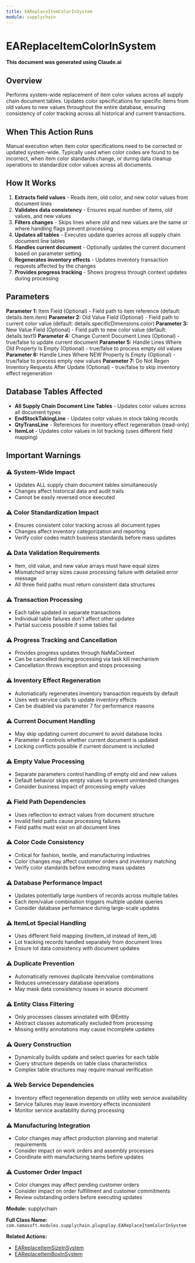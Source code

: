 ```yaml
---
title: EAReplaceItemColorInSystem
module: supplychain
---
```



<div class='entity-flows'>

# EAReplaceItemColorInSystem

**This document was generated using Claude.ai**

## Overview

Performs system-wide replacement of item color values across all supply chain document tables. Updates color specifications for specific items from old values to new values throughout the entire database, ensuring consistency of color tracking across all historical and current transactions.

## When This Action Runs

Manual execution when item color specifications need to be corrected or updated system-wide. Typically used when color codes are found to be incorrect, when item color standards change, or during data cleanup operations to standardize color values across all documents.

## How It Works

1. **Extracts field values** - Reads item, old color, and new color values from document lines
2. **Validates data consistency** - Ensures equal number of items, old values, and new values
3. **Filters changes** - Skips lines where old and new values are the same or where handling flags prevent processing
4. **Updates all tables** - Executes update queries across all supply chain document line tables
5. **Handles current document** - Optionally updates the current document based on parameter setting
6. **Regenerates inventory effects** - Updates inventory transaction requests affected by the changes
7. **Provides progress tracking** - Shows progress through context updates during processing

## Parameters

**Parameter 1:** Item Field (Optional) - Field path to item reference (default: details.item.item)
**Parameter 2:** Old Value Field (Optional) - Field path to current color value (default: details.specificDimensions.color)
**Parameter 3:** New Value Field (Optional) - Field path to new color value (default: details.text1)
**Parameter 4:** Change Current Document Lines (Optional) - true/false to update current document
**Parameter 5:** Handle Lines Where Old Property Is Empty (Optional) - true/false to process empty old values
**Parameter 6:** Handle Lines Where NEW Property Is Empty (Optional) - true/false to process empty new values
**Parameter 7:** Do Not Regen Inventory Requests After Update (Optional) - true/false to skip inventory effect regeneration

## Database Tables Affected

- **All Supply Chain Document Line Tables** - Updates color values across all document types
- **EndStockTakingLine** - Updates color values in stock taking records
- **QtyTransLine** - References for inventory effect regeneration (read-only)
- **ItemLot** - Updates color values in lot tracking (uses different field mapping)

## Important Warnings

### ⚠️ System-Wide Impact
- Updates ALL supply chain document tables simultaneously
- Changes affect historical data and audit trails
- Cannot be easily reversed once executed

### ⚠️ Color Standardization Impact
- Ensures consistent color tracking across all document types
- Changes affect inventory categorization and reporting
- Verify color codes match business standards before mass updates

### ⚠️ Data Validation Requirements
- Item, old value, and new value arrays must have equal sizes
- Mismatched array sizes cause processing failure with detailed error message
- All three field paths must return consistent data structures

### ⚠️ Transaction Processing
- Each table updated in separate transactions
- Individual table failures don't affect other updates
- Partial success possible if some tables fail

### ⚠️ Progress Tracking and Cancellation
- Provides progress updates through NaMaContext
- Can be cancelled during processing via task kill mechanism
- Cancellation throws exception and stops processing

### ⚠️ Inventory Effect Regeneration
- Automatically regenerates inventory transaction requests by default
- Uses web service calls to update inventory effects
- Can be disabled via parameter 7 for performance reasons

### ⚠️ Current Document Handling
- May skip updating current document to avoid database locks
- Parameter 4 controls whether current document is updated
- Locking conflicts possible if current document is included

### ⚠️ Empty Value Processing
- Separate parameters control handling of empty old and new values
- Default behavior skips empty values to prevent unintended changes
- Consider business impact of processing empty values

### ⚠️ Field Path Dependencies
- Uses reflection to extract values from document structure
- Invalid field paths cause processing failures
- Field paths must exist on all document lines

### ⚠️ Color Code Consistency
- Critical for fashion, textile, and manufacturing industries
- Color changes may affect customer orders and inventory matching
- Verify color standards before executing mass updates

### ⚠️ Database Performance Impact
- Updates potentially large numbers of records across multiple tables
- Each item/value combination triggers multiple update queries
- Consider database performance during large-scale updates

### ⚠️ ItemLot Special Handling
- Uses different field mapping (invItem_id instead of item_id)
- Lot tracking records handled separately from document lines
- Ensure lot data consistency with document updates

### ⚠️ Duplicate Prevention
- Automatically removes duplicate item/value combinations
- Reduces unnecessary database operations
- May mask data consistency issues in source document

### ⚠️ Entity Class Filtering
- Only processes classes annotated with @Entity
- Abstract classes automatically excluded from processing
- Missing entity annotations may cause incomplete updates

### ⚠️ Query Construction
- Dynamically builds update and select queries for each table
- Query structure depends on table class characteristics
- Complex table structures may require manual verification

### ⚠️ Web Service Dependencies
- Inventory effect regeneration depends on utility web service availability
- Service failures may leave inventory effects inconsistent
- Monitor service availability during processing

### ⚠️ Manufacturing Integration
- Color changes may affect production planning and material requirements
- Consider impact on work orders and assembly processes
- Coordinate with manufacturing teams before updates

### ⚠️ Customer Order Impact
- Color changes may affect pending customer orders
- Consider impact on order fulfillment and customer commitments
- Review outstanding orders before executing updates

**Module:** supplychain

**Full Class Name:** `com.namasoft.modules.supplychain.plugnplay.EAReplaceItemColorInSystem`

**Related Actions:**
- [EAReplaceItemSizeInSystem](EAReplaceItemSizeInSystem.md)
- [EAReplaceItemBoxInSystem](EAReplaceItemBoxInSystem.md)


</div>


